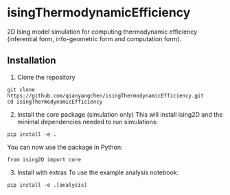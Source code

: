 # isingThermodynamicEfficiency
2D Ising model simulation for computing thermodynamic efficiency (inferential form, info-geometric form and computation form).

## Installation
1. Clone the repository
```
git clone https://github.com/qianyangchen/isingThermodynamicEfficiency.git
cd isingThermodynamicEfficiency
```

2. Install the core package (simulation only)
This will install ising2D and the minimal dependencies needed to run simulations:
```
pip install -e .
```

You can now use the package in Python:
```
from ising2D import core
```

3. Install with extras
To use the example analysis notebook:
```
pip install -e .[analysis]
```
